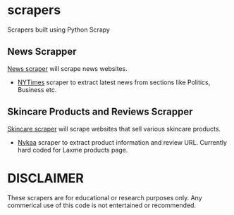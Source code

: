 # scrapers
Scrapers built using Python Scrapy

## News Scrapper
[News scraper](https://github.com/saisyam/scrapers/tree/main/news) will scrape news websites.

* [NYTimes](https://github.com/saisyam/scrapers/blob/main/news/news/spiders/nytimes_spider.py) scraper to extract latest news from sections like Politics, Business etc.

## Skincare Products and Reviews Scrapper
[Skincare scraper](https://github.com/saisyam/scrapers/tree/main/skincare) will scrape websites that sell various skincare products.

* [Nykaa](https://github.com/saisyam/scrapers/blob/main/skincare/derma/spiders/nykaa_spider.py) scraper to extract product information and review URL. Currently hard coded for Laxme products page.

# DISCLAIMER
These scrapers are for educational or research purposes only. Any commerical use of this code is not entertained or recommended.

